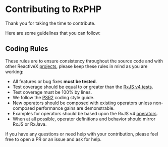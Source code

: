 # Contributing to RxPHP

Thank you for taking the time to contribute.

Here are some guidelines that you can follow:

## <a name="rules"></a> Coding Rules
These rules are to ensure consistency throughout the source code and with other ReactiveX [projects](http://reactivex.io/languages.html), please keep these rules in mind as you are working:

* All features or bug fixes **must be tested**.
* Test coverage should be equal to or greater than the [RxJS v4 tests](https://github.com/Reactive-Extensions/RxJS/tree/master/tests/observable).
* Test coverage must be 100% by lines.
* We follow the [PSR2](http://www.php-fig.org/psr/psr-2/) coding style guide.
* New operators should be composed with existing operators unless non-composed performance gains are demonstrable.
* Examples for operators should be based upon the RxJS v4 [operators](https://github.com/Reactive-Extensions/RxJS/tree/master/doc/api/core/operators).
* When at all possible, operator definitions and behavior should mirror RxJS or RxJava.

If you have any questions or need help with your contribution, please feel free to open a PR or an issue and ask for help.
